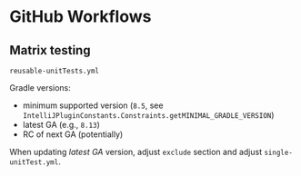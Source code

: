 # GitHub Workflows

## Matrix testing

`reusable-unitTests.yml`

Gradle versions:

- minimum supported version (`8.5`, see `IntelliJPluginConstants.Constraints.getMINIMAL_GRADLE_VERSION`)
- latest GA (e.g., `8.13`)
- RC of next GA (potentially)

When updating _latest GA_ version, adjust `exclude` section 
and adjust `single-unitTest.yml`.
